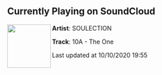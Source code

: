 ## Currently Playing on SoundCloud

[<img align="left" width="100" src="https://i1.sndcdn.com/artworks-000090159286-q1zkon-t50x50.jpg">](https://soundcloud.com/soulection/10a-the-one?in=soulection/sets/stussy-x-soulection-compilation)

**Artist**: SOULECTION 

**Track**: 10A - The One

Last updated at 10/10/2020 19:55

